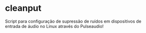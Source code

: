 # cleanput
Script para configuração de supressão de ruídos em dispositivos de entrada de áudio no Linux através do Pulseaudio! 
